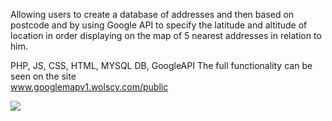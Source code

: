 Allowing users to create a database of addresses and then based on postcode and by using Google API to specify the latitude and altitude of location in order displaying on the map of 5 nearest addresses in relation to him.

PHP, JS, CSS, HTML, MYSQL DB, GoogleAPI
The full functionality can be seen on the site  </br>
www.googlemapv1.wolscy.com/public </br>

<img src = "http://wolscy.com/czarna/images/googlemap.png">
